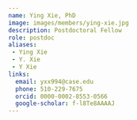 ```yaml
---
name: Ying Xie, PhD
image: images/members/ying-xie.jpg
description: Postdoctoral Fellow
role: postdoc
aliases:
 - Ying Xie
 - Y. Xie
 - Y Xie
links:
  email: yxx994@case.edu
  phone: 510-229-7675
  orcid: 0000-0002-8553-0566
  google-scholar: f-l8Te8AAAAJ
---
```

